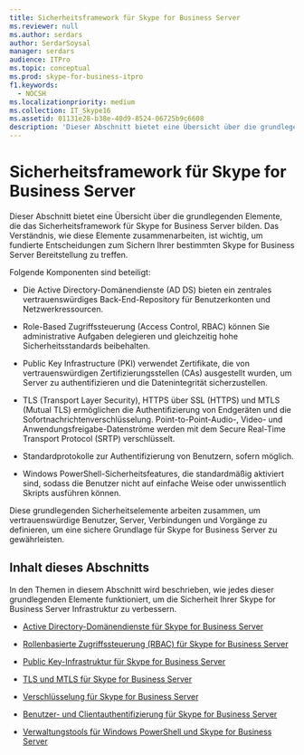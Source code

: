 ```yaml
---
title: Sicherheitsframework für Skype for Business Server
ms.reviewer: null
ms.author: serdars
author: SerdarSoysal
manager: serdars
audience: ITPro
ms.topic: conceptual
ms.prod: skype-for-business-itpro
f1.keywords:
  - NOCSH
ms.localizationpriority: medium
ms.collection: IT_Skype16
ms.assetid: 01131e28-b38e-40d9-8524-06725b9c6608
description: 'Dieser Abschnitt bietet eine Übersicht über die grundlegenden Elemente, die das Sicherheitsframework für Skype for Business Server bilden. Das Verständnis, wie diese Elemente zusammenarbeiten, ist wichtig, um fundierte Entscheidungen zum Sichern Ihrer bestimmten Skype for Business Server Bereitstellung zu treffen.'
---
```


# <a name="security-framework-for-skype-for-business-server"></a>Sicherheitsframework für Skype for Business Server
 
Dieser Abschnitt bietet eine Übersicht über die grundlegenden Elemente, die das Sicherheitsframework für Skype for Business Server bilden. Das Verständnis, wie diese Elemente zusammenarbeiten, ist wichtig, um fundierte Entscheidungen zum Sichern Ihrer bestimmten Skype for Business Server Bereitstellung zu treffen.
  
Folgende Komponenten sind beteiligt:
  
- Die Active Directory-Domänendienste (AD DS) bieten ein zentrales vertrauenswürdiges Back-End-Repository für Benutzerkonten und Netzwerkressourcen.
    
- Role-Based Zugriffssteuerung (Access Control, RBAC) können Sie administrative Aufgaben delegieren und gleichzeitig hohe Sicherheitsstandards beibehalten.
    
- Public Key Infrastructure (PKI) verwendet Zertifikate, die von vertrauenswürdigen Zertifizierungsstellen (CAs) ausgestellt wurden, um Server zu authentifizieren und die Datenintegrität sicherzustellen.
    
- TLS (Transport Layer Security), HTTPS über SSL (HTTPS) und MTLS (Mutual TLS) ermöglichen die Authentifizierung von Endgeräten und die Sofortnachrichtenverschlüsselung. Point-to-Point-Audio-, Video- und Anwendungsfreigabe-Datenströme werden mit dem Secure Real-Time Transport Protocol (SRTP) verschlüsselt.
    
- Standardprotokolle zur Authentifizierung von Benutzern, sofern möglich.
    
- Windows PowerShell-Sicherheitsfeatures, die standardmäßig aktiviert sind, sodass die Benutzer nicht auf einfache Weise oder unwissentlich Skripts ausführen können.
    
Diese grundlegenden Sicherheitselemente arbeiten zusammen, um vertrauenswürdige Benutzer, Server, Verbindungen und Vorgänge zu definieren, um eine sichere Grundlage für Skype for Business Server zu gewährleisten.
  
## <a name="in-this-section"></a>Inhalt dieses Abschnitts

In den Themen in diesem Abschnitt wird beschrieben, wie jedes dieser grundlegenden Elemente funktioniert, um die Sicherheit Ihrer Skype for Business Server Infrastruktur zu verbessern.
  
- [Active Directory-Domänendienste für Skype for Business Server](active-directory-domain-services.md)
    
- [Rollenbasierte Zugriffssteuerung (RBAC) für Skype for Business Server](role-based-access-control-rbac.md)
    
- [Public Key-Infrastruktur für Skype for Business Server](public-key-infrastructure-for-skype.md)
    
- [TLS und MTLS für Skype for Business Server](tls-and-mtls.md)
    
- [Verschlüsselung für Skype for Business Server](encryption.md)
    
- [Benutzer- und Clientauthentifizierung für Skype for Business Server](user-and-client-authentication.md)
    
- [Verwaltungstools für Windows PowerShell und Skype for Business Server](management-tools.md)
    

